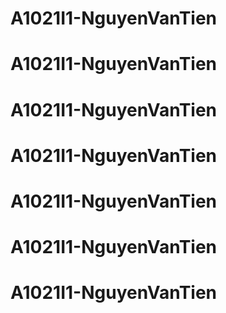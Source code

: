 # A1021I1-NguyenVanTien
# A1021I1-NguyenVanTien
# A1021I1-NguyenVanTien
# A1021I1-NguyenVanTien
# A1021I1-NguyenVanTien
# A1021I1-NguyenVanTien
# A1021I1-NguyenVanTien
